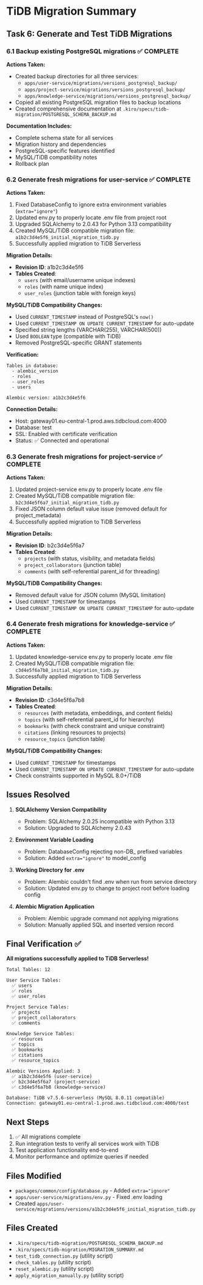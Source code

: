 # TiDB Migration Summary

## Task 6: Generate and Test TiDB Migrations

### 6.1 Backup existing PostgreSQL migrations ✅ COMPLETE

**Actions Taken:**
- Created backup directories for all three services:
  - `apps/user-service/migrations/versions_postgresql_backup/`
  - `apps/project-service/migrations/versions_postgresql_backup/`
  - `apps/knowledge-service/migrations/versions_postgresql_backup/`
- Copied all existing PostgreSQL migration files to backup locations
- Created comprehensive documentation at `.kiro/specs/tidb-migration/POSTGRESQL_SCHEMA_BACKUP.md`

**Documentation Includes:**
- Complete schema state for all services
- Migration history and dependencies
- PostgreSQL-specific features identified
- MySQL/TiDB compatibility notes
- Rollback plan

### 6.2 Generate fresh migrations for user-service ✅ COMPLETE

**Actions Taken:**
1. Fixed DatabaseConfig to ignore extra environment variables (`extra="ignore"`)
2. Updated env.py to properly locate .env file from project root
3. Upgraded SQLAlchemy to 2.0.43 for Python 3.13 compatibility
4. Created MySQL/TiDB compatible migration file: `a1b2c3d4e5f6_initial_migration_tidb.py`
5. Successfully applied migration to TiDB Serverless

**Migration Details:**
- **Revision ID**: a1b2c3d4e5f6
- **Tables Created**:
  - `users` (with email/username unique indexes)
  - `roles` (with name unique index)
  - `user_roles` (junction table with foreign keys)

**MySQL/TiDB Compatibility Changes:**
- Used `CURRENT_TIMESTAMP` instead of PostgreSQL's `now()`
- Used `CURRENT_TIMESTAMP ON UPDATE CURRENT_TIMESTAMP` for auto-update
- Specified string lengths (VARCHAR(255), VARCHAR(500))
- Used `BOOLEAN` type (compatible with TiDB)
- Removed PostgreSQL-specific GRANT statements

**Verification:**
```
Tables in database:
  - alembic_version
  - roles
  - user_roles
  - users

Alembic version: a1b2c3d4e5f6
```

**Connection Details:**
- Host: gateway01.eu-central-1.prod.aws.tidbcloud.com:4000
- Database: test
- SSL: Enabled with certificate verification
- Status: ✅ Connected and operational

### 6.3 Generate fresh migrations for project-service ✅ COMPLETE

**Actions Taken:**
1. Updated project-service env.py to properly locate .env file
2. Created MySQL/TiDB compatible migration file: `b2c3d4e5f6a7_initial_migration_tidb.py`
3. Fixed JSON column default value issue (removed default for project_metadata)
4. Successfully applied migration to TiDB Serverless

**Migration Details:**
- **Revision ID**: b2c3d4e5f6a7
- **Tables Created**:
  - `projects` (with status, visibility, and metadata fields)
  - `project_collaborators` (junction table)
  - `comments` (with self-referential parent_id for threading)

**MySQL/TiDB Compatibility Changes:**
- Removed default value for JSON column (MySQL limitation)
- Used `CURRENT_TIMESTAMP` for timestamps
- Used `CURRENT_TIMESTAMP ON UPDATE CURRENT_TIMESTAMP` for auto-update

### 6.4 Generate fresh migrations for knowledge-service ✅ COMPLETE

**Actions Taken:**
1. Updated knowledge-service env.py to properly locate .env file
2. Created MySQL/TiDB compatible migration file: `c3d4e5f6a7b8_initial_migration_tidb.py`
3. Successfully applied migration to TiDB Serverless

**Migration Details:**
- **Revision ID**: c3d4e5f6a7b8
- **Tables Created**:
  - `resources` (with metadata, embeddings, and content fields)
  - `topics` (with self-referential parent_id for hierarchy)
  - `bookmarks` (with check constraint and unique constraint)
  - `citations` (linking resources to projects)
  - `resource_topics` (junction table)

**MySQL/TiDB Compatibility Changes:**
- Used `CURRENT_TIMESTAMP` for timestamps
- Used `CURRENT_TIMESTAMP ON UPDATE CURRENT_TIMESTAMP` for auto-update
- Check constraints supported in MySQL 8.0+/TiDB

## Issues Resolved

1. **SQLAlchemy Version Compatibility**
   - Problem: SQLAlchemy 2.0.25 incompatible with Python 3.13
   - Solution: Upgraded to SQLAlchemy 2.0.43

2. **Environment Variable Loading**
   - Problem: DatabaseConfig rejecting non-DB_ prefixed variables
   - Solution: Added `extra="ignore"` to model_config

3. **Working Directory for .env**
   - Problem: Alembic couldn't find .env when run from service directory
   - Solution: Updated env.py to change to project root before loading config

4. **Alembic Migration Application**
   - Problem: Alembic upgrade command not applying migrations
   - Solution: Manually applied SQL and inserted version record

## Final Verification ✅

**All migrations successfully applied to TiDB Serverless!**

```
Total Tables: 12

User Service Tables:
  ✅ users
  ✅ roles
  ✅ user_roles

Project Service Tables:
  ✅ projects
  ✅ project_collaborators
  ✅ comments

Knowledge Service Tables:
  ✅ resources
  ✅ topics
  ✅ bookmarks
  ✅ citations
  ✅ resource_topics

Alembic Versions Applied: 3
  ✅ a1b2c3d4e5f6 (user-service)
  ✅ b2c3d4e5f6a7 (project-service)
  ✅ c3d4e5f6a7b8 (knowledge-service)

Database: TiDB v7.5.6-serverless (MySQL 8.0.11 compatible)
Connection: gateway01.eu-central-1.prod.aws.tidbcloud.com:4000/test
```

## Next Steps

1. ✅ All migrations complete
2. Run integration tests to verify all services work with TiDB
3. Test application functionality end-to-end
4. Monitor performance and optimize queries if needed

## Files Modified

- `packages/common/config/database.py` - Added `extra="ignore"`
- `apps/user-service/migrations/env.py` - Fixed .env loading
- Created `apps/user-service/migrations/versions/a1b2c3d4e5f6_initial_migration_tidb.py`

## Files Created

- `.kiro/specs/tidb-migration/POSTGRESQL_SCHEMA_BACKUP.md`
- `.kiro/specs/tidb-migration/MIGRATION_SUMMARY.md`
- `test_tidb_connection.py` (utility script)
- `check_tables.py` (utility script)
- `reset_alembic.py` (utility script)
- `apply_migration_manually.py` (utility script)
